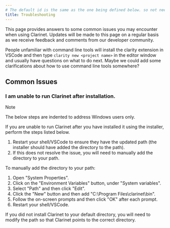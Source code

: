 ```yaml
---
# The default id is the same as the one being defined below. so not needed
title: Troubleshooting
---
```


This page provides answers to some common issues you may encounter when using Clarinet. Updates will be made to this page on a regular basis as we receive feedback and comments from our developer community.

People unfamiliar with command line tools will install the clarity extension in VSCode and then type `clarity new <project name>` in the editor window and usually have questions on what to do next. Maybe we could add some clarifications about how to use command line tools somewhere? 

## Common Issues

### I am unable to run Clarinet after installation. 

> [!Note]
>
> The below steps are indented to address Windows users only.

If you are unable to run Clarinet after you have installed it using the installer, perform the steps listed below.

1. Restart your shell/VSCode to ensure they have the updated path (the installer should have added the directory to the path).
2. If this does not resolve the issue, you will need to manually add the directory to your path.

To manually add the directory to your path:

1. Open "System Properties".
2. Click on the "Environment Variables" button, under "System variables".
3. Select "Path" and then click "Edit". 
4. Click the "New" button and then add "C:\Program Files\clarinet\bin".
5. Follow the on-screen prompts and then click "OK" after each prompt.
6. Restart your shell/VSCode.

If you did not install Clarinet to your default directory, you will need to modify the path so that Clarinet points to the correct directory. 
